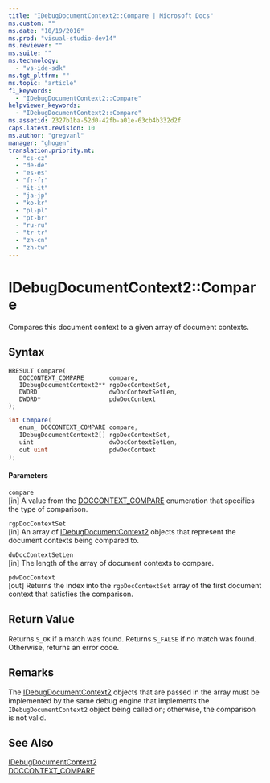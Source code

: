 ```yaml
---
title: "IDebugDocumentContext2::Compare | Microsoft Docs"
ms.custom: ""
ms.date: "10/19/2016"
ms.prod: "visual-studio-dev14"
ms.reviewer: ""
ms.suite: ""
ms.technology: 
  - "vs-ide-sdk"
ms.tgt_pltfrm: ""
ms.topic: "article"
f1_keywords: 
  - "IDebugDocumentContext2::Compare"
helpviewer_keywords: 
  - "IDebugDocumentContext2::Compare"
ms.assetid: 2327b1ba-52d0-42fb-a01e-63cb4b332d2f
caps.latest.revision: 10
ms.author: "gregvanl"
manager: "ghogen"
translation.priority.mt: 
  - "cs-cz"
  - "de-de"
  - "es-es"
  - "fr-fr"
  - "it-it"
  - "ja-jp"
  - "ko-kr"
  - "pl-pl"
  - "pt-br"
  - "ru-ru"
  - "tr-tr"
  - "zh-cn"
  - "zh-tw"
---
```

# IDebugDocumentContext2::Compare
Compares this document context to a given array of document contexts.  
  
## Syntax  
  
```cpp#  
HRESULT Compare(   
   DOCCONTEXT_COMPARE       compare,  
   IDebugDocumentContext2** rgpDocContextSet,  
   DWORD                    dwDocContextSetLen,  
   DWORD*                   pdwDocContext  
);  
```  
  
```c#  
int Compare(   
   enum_ DOCCONTEXT_COMPARE compare,  
   IDebugDocumentContext2[] rgpDocContextSet,  
   uint                     dwDocContextSetLen,  
   out uint                 pdwDocContext  
);  
```  
  
#### Parameters  
 `compare`  
 [in] A value from the [DOCCONTEXT_COMPARE](../extensibility-debugger-reference/doccontext_compare.md) enumeration that specifies the type of comparison.  
  
 `rgpDocContextSet`  
 [in] An array of [IDebugDocumentContext2](../extensibility-debugger-reference/idebugdocumentcontext2.md) objects that represent the document contexts being compared to.  
  
 `dwDocContextSetLen`  
 [in] The length of the array of document contexts to compare.  
  
 `pdwDocContext`  
 [out] Returns the index into the `rgpDocContextSet` array of the first document context that satisfies the comparison.  
  
## Return Value  
 Returns `S_OK` if a match was found. Returns `S_FALSE` if no match was found. Otherwise, returns an error code.  
  
## Remarks  
 The [IDebugDocumentContext2](../extensibility-debugger-reference/idebugdocumentcontext2.md) objects that are passed in the array must be implemented by the same debug engine that implements the `IDebugDocumentContext2` object being called on; otherwise, the comparison is not valid.  
  
## See Also  
 [IDebugDocumentContext2](../extensibility-debugger-reference/idebugdocumentcontext2.md)   
 [DOCCONTEXT_COMPARE](../extensibility-debugger-reference/doccontext_compare.md)
